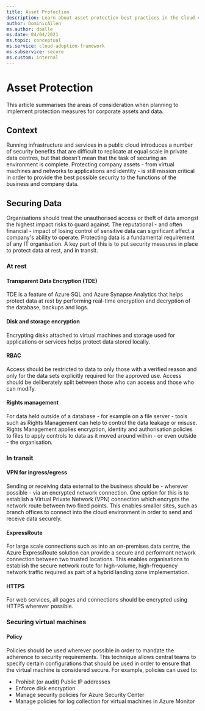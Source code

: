 ```yaml
---
title: Asset Protection
description: Learn about asset protection best practices in the Cloud Adoption Framework for Azure.
author: DominicAllen
ms.author: doalle
ms.date: 04/04/2021
ms.topic: conceptual
ms.service: cloud-adoption-framework
ms.subservice: secure
ms.custom: internal
---
```


# Asset Protection

This article summarises the areas of consideration when planning to implement protection measures for corporate assets and data.

## Context

Running infrastructure and services in a public cloud introduces a number of security benefits that are difficult to replicate at equal scale in private data centres, but that doesn't mean that the task of securing an environment is complete.
Protecting company assets - from virtual machines and networks to applications and identity - is still mission critical in order to provide the best possible security to the functions of the business and company data.

## Securing Data

Organisations should treat the unauthorised access or theft of data amongst the highest impact risks to guard against.
The reputational - and often financial - impact of losing control of sensitive data can significant affect a company's ability to operate. Protecting data is a fundamental requirement of any IT organisation.
A key part of this is to put security measures in place to protect data at rest, and in transit.

### At rest

#### Transparent Data Encryption (TDE)

TDE is a feature of Azure SQL and Azure Synapse Analytics that helps protect data at rest by performing real-time encryption and decryption of the database, backups and logs.  

#### Disk and storage encryption

Encrypting disks attached to virtual machines and storage used for applications or services helps protect data stored locally.

#### RBAC

Access should be restricted to data to only those with a verified reason and only for the data sets explicitly required for the approved use.
Access should be deliberately split between those who can access and those who can modify.

#### Rights management

For data held outside of a database - for example on a file server - tools such as Rights Management can help to control the data leakage or misuse. Rights Management applies encryption, identity and authorisation policies to files to apply controls to data as it moved around within - or even outside - the organisation.

### In transit

#### VPN for ingress/egress

Sending or receiving data external to the business should be - wherever possible - via an encrypted network connection.
One option for this is to establish a Virtual Private Network (VPN) connection which encrypts the network route between two fixed points.
This enables smaller sites, such as branch offices to connect into the cloud environment in order to send and receive data securely.

#### ExpressRoute

For large scale connections such as into an on-premises data centre, the Azure ExpressRoute solution can provide a secure and performant network connection between two trusted locations. This enables organisations to establish the secure network route for high-volume, high-frequency network traffic required as part of a hybrid landing zone implementation.

#### HTTPS

For web services, all pages and connections should be encrypted using HTTPS wherever possible.

### Securing virtual machines

#### Policy

Policies should be used wherever possible in order to mandate the adherence to security requirements.
This technique allows central teams to specify certain configurations that should be used in order to ensure that the virtual machine is considered secure.
For example, policies can used to:

- Prohibit (or audit) Public IP addresses
- Enforce disk encryption
- Manage security policies for Azure Security Center
- Manage policies for log collection for virtual machines in Azure Monitor
